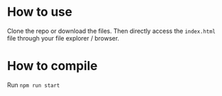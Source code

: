 # How to use
Clone the repo or download the files. Then directly access the `index.html` file through your file explorer / browser.


# How to compile
Run `npm run start`